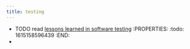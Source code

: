 ```yaml
---
title: testing
---
```


- TODO read [lessons learned in software testing](https://www.wiley.com/en-ca/Lessons+Learned+in+Software+Testing%3A+A+Context+Driven+Approach-p-9780471081128)
:PROPERTIES:
:todo: 1615158596439
:END:
-
